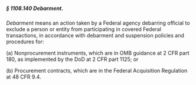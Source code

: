 ##### § 1108.140 Debarment. #####

*Debarment* means an action taken by a Federal agency debarring official to exclude a person or entity from participating in covered Federal transactions, in accordance with debarment and suspension policies and procedures for:

(a) Nonprocurement instruments, which are in OMB guidance at 2 CFR part 180, as implemented by the DoD at 2 CFR part 1125; or

(b) Procurement contracts, which are in the Federal Acquisition Regulation at 48 CFR 9.4.